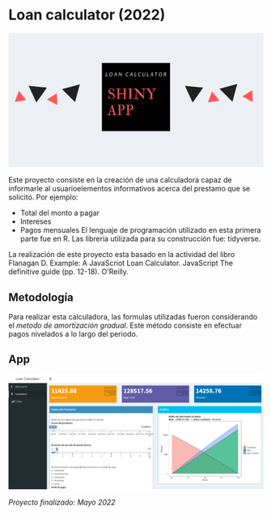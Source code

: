 # Loan calculator (2022)

![](https://github.com/LaurieBetancourt/Loan-calculator/blob/main/Loan_Calculator/img/portada.png)

Este proyecto consiste en la creación de una calculadora 
capaz de informarle al usuarioelementos informativos 
acerca del prestamo que se solicitó. Por ejemplo:
- Total del monto a pagar 
- Intereses
- Pagos mensuales
El lenguaje de programación utilizado en esta primera 
parte fue en R. Las libreria utilizada para su construcción 
fue: tidyverse.

La realización de este proyecto esta basado en la 
actividad del libro Flanagan D. Example: A JavaScriot 
Loan Calculator. JavaScript The definitive guide (pp. 12-18). 
O'Reilly.

## Metodología
Para realizar esta calculadora, las formulas utilizadas 
fueron considerando el *metodo de amortización gradual*. 
Este método consiste en efectuar pagos nivelados a lo
largo del periodo. 

## App

![](https://github.com/LaurieBetancourt/Loan-calculator/blob/main/img/app.png)

*Proyecto finalizado: Mayo 2022*
